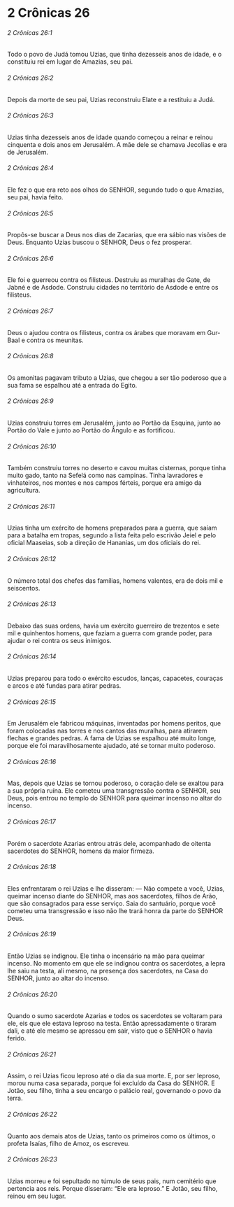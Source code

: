 # 2 Crônicas 26

###### 2 Crônicas 26:1

Todo o povo de Judá tomou Uzias, que tinha dezesseis anos de idade, e o constituiu rei em lugar de Amazias, seu pai.

###### 2 Crônicas 26:2

Depois da morte de seu pai, Uzias reconstruiu Elate e a restituiu a Judá.

###### 2 Crônicas 26:3

Uzias tinha dezesseis anos de idade quando começou a reinar e reinou cinquenta e dois anos em Jerusalém. A mãe dele se chamava Jecolias e era de Jerusalém.

###### 2 Crônicas 26:4

Ele fez o que era reto aos olhos do SENHOR, segundo tudo o que Amazias, seu pai, havia feito.

###### 2 Crônicas 26:5

Propôs-se buscar a Deus nos dias de Zacarias, que era sábio nas visões de Deus. Enquanto Uzias buscou o SENHOR, Deus o fez prosperar.

###### 2 Crônicas 26:6

Ele foi e guerreou contra os filisteus. Destruiu as muralhas de Gate, de Jabné e de Asdode. Construiu cidades no território de Asdode e entre os filisteus.

###### 2 Crônicas 26:7

Deus o ajudou contra os filisteus, contra os árabes que moravam em Gur-Baal e contra os meunitas.

###### 2 Crônicas 26:8

Os amonitas pagavam tributo a Uzias, que chegou a ser tão poderoso que a sua fama se espalhou até a entrada do Egito.

###### 2 Crônicas 26:9

Uzias construiu torres em Jerusalém, junto ao Portão da Esquina, junto ao Portão do Vale e junto ao Portão do Ângulo e as fortificou.

###### 2 Crônicas 26:10

Também construiu torres no deserto e cavou muitas cisternas, porque tinha muito gado, tanto na Sefelá como nas campinas. Tinha lavradores e vinhateiros, nos montes e nos campos férteis, porque era amigo da agricultura.

###### 2 Crônicas 26:11

Uzias tinha um exército de homens preparados para a guerra, que saíam para a batalha em tropas, segundo a lista feita pelo escrivão Jeiel e pelo oficial Maaseias, sob a direção de Hananias, um dos oficiais do rei.

###### 2 Crônicas 26:12

O número total dos chefes das famílias, homens valentes, era de dois mil e seiscentos.

###### 2 Crônicas 26:13

Debaixo das suas ordens, havia um exército guerreiro de trezentos e sete mil e quinhentos homens, que faziam a guerra com grande poder, para ajudar o rei contra os seus inimigos.

###### 2 Crônicas 26:14

Uzias preparou para todo o exército escudos, lanças, capacetes, couraças e arcos e até fundas para atirar pedras.

###### 2 Crônicas 26:15

Em Jerusalém ele fabricou máquinas, inventadas por homens peritos, que foram colocadas nas torres e nos cantos das muralhas, para atirarem flechas e grandes pedras. A fama de Uzias se espalhou até muito longe, porque ele foi maravilhosamente ajudado, até se tornar muito poderoso.

###### 2 Crônicas 26:16

Mas, depois que Uzias se tornou poderoso, o coração dele se exaltou para a sua própria ruína. Ele cometeu uma transgressão contra o SENHOR, seu Deus, pois entrou no templo do SENHOR para queimar incenso no altar do incenso.

###### 2 Crônicas 26:17

Porém o sacerdote Azarias entrou atrás dele, acompanhado de oitenta sacerdotes do SENHOR, homens da maior firmeza.

###### 2 Crônicas 26:18

Eles enfrentaram o rei Uzias e lhe disseram: — Não compete a você, Uzias, queimar incenso diante do SENHOR, mas aos sacerdotes, filhos de Arão, que são consagrados para esse serviço. Saia do santuário, porque você cometeu uma transgressão e isso não lhe trará honra da parte do SENHOR Deus.

###### 2 Crônicas 26:19

Então Uzias se indignou. Ele tinha o incensário na mão para queimar incenso. No momento em que ele se indignou contra os sacerdotes, a lepra lhe saiu na testa, ali mesmo, na presença dos sacerdotes, na Casa do SENHOR, junto ao altar do incenso.

###### 2 Crônicas 26:20

Quando o sumo sacerdote Azarias e todos os sacerdotes se voltaram para ele, eis que ele estava leproso na testa. Então apressadamente o tiraram dali, e até ele mesmo se apressou em sair, visto que o SENHOR o havia ferido.

###### 2 Crônicas 26:21

Assim, o rei Uzias ficou leproso até o dia da sua morte. E, por ser leproso, morou numa casa separada, porque foi excluído da Casa do SENHOR. E Jotão, seu filho, tinha a seu encargo o palácio real, governando o povo da terra.

###### 2 Crônicas 26:22

Quanto aos demais atos de Uzias, tanto os primeiros como os últimos, o profeta Isaías, filho de Amoz, os escreveu.

###### 2 Crônicas 26:23

Uzias morreu e foi sepultado no túmulo de seus pais, num cemitério que pertencia aos reis. Porque disseram: “Ele era leproso.” E Jotão, seu filho, reinou em seu lugar.

